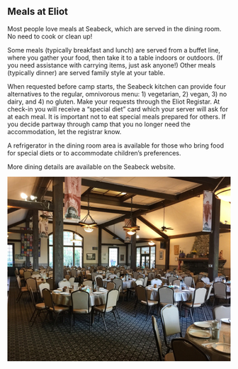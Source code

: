 ## Meals at Eliot

Most people love meals at Seabeck, which are served  in the dining room. No need to cook or clean up!

Some meals (typically breakfast and lunch) are served from a buffet line, where you gather your food, then take it to a table indoors or outdoors. (If you need assistance with carrying items, just ask anyone!) Other meals (typically dinner) are served family style at your table.

When requested before camp starts, the Seabeck kitchen can provide four alternatives to the regular, omnivorous menu: 1) vegetarian, 2) vegan, 3) no dairy, and 4) no gluten. Make your requests through the Eliot Registar. At check-in you will receive a “special diet” card which your server will ask for at each meal. It is important not to eat special meals prepared for others. If you decide partway through camp that you no longer need the accommodation, let the registrar know.

A refrigerator in the dining room area is available for those who bring food for special diets or to accommodate children’s preferences.

More <span id="link.seabeck.dining">dining details</span> are available on the Seabeck website.

<img src="/content/img/seabeck_dining_hall.jpg"
    alt="Seabeck Conference Center dining hall" />